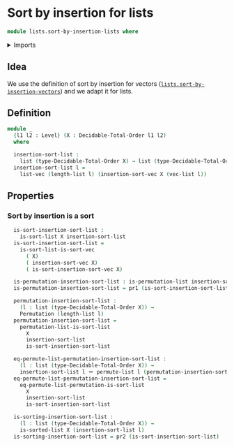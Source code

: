 # Sort by insertion for lists

```agda
module lists.sort-by-insertion-lists where
```

<details><summary>Imports</summary>

```agda
open import finite-group-theory.permutations-standard-finite-types

open import foundation.dependent-pair-types
open import foundation.functions
open import foundation.identity-types
open import foundation.universe-levels

open import lists.arrays
open import lists.lists
open import lists.permutation-lists
open import lists.sort-by-insertion-vectors
open import lists.sorted-lists
open import lists.sorting-algorithms-lists

open import order-theory.decidable-total-orders
```

</details>

## Idea

We use the definition of sort by insertion for vectors
([`lists.sort-by-insertion-vectors`](lists.sort-by-insertion-vectors.md)) and we
adapt it for lists.

## Definition

```agda
module _
  {l1 l2 : Level} (X : Decidable-Total-Order l1 l2)
  where

  insertion-sort-list :
    list (type-Decidable-Total-Order X) → list (type-Decidable-Total-Order X)
  insertion-sort-list l =
    list-vec (length-list l) (insertion-sort-vec X (vec-list l))
```

## Properties

### Sort by insertion is a sort

```agda
  is-sort-insertion-sort-list :
    is-sort-list X insertion-sort-list
  is-sort-insertion-sort-list =
    is-sort-list-is-sort-vec
      ( X)
      ( insertion-sort-vec X)
      ( is-sort-insertion-sort-vec X)

  is-permutation-insertion-sort-list : is-permutation-list insertion-sort-list
  is-permutation-insertion-sort-list = pr1 (is-sort-insertion-sort-list)

  permutation-insertion-sort-list :
    (l : list (type-Decidable-Total-Order X)) →
    Permutation (length-list l)
  permutation-insertion-sort-list =
    permutation-list-is-sort-list
      X
      insertion-sort-list
      is-sort-insertion-sort-list

  eq-permute-list-permutation-insertion-sort-list :
    (l : list (type-Decidable-Total-Order X)) →
    insertion-sort-list l ＝ permute-list l (permutation-insertion-sort-list l)
  eq-permute-list-permutation-insertion-sort-list =
    eq-permute-list-permutation-is-sort-list
      X
      insertion-sort-list
      is-sort-insertion-sort-list

  is-sorting-insertion-sort-list :
    (l : list (type-Decidable-Total-Order X)) →
    is-sorted-list X (insertion-sort-list l)
  is-sorting-insertion-sort-list = pr2 (is-sort-insertion-sort-list)
```
